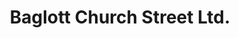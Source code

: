 ---
title: "Baglott Church Street Ltd."
url: /cheltenham/baglott-church-street-ltd/
shop: Antiquitäten
---